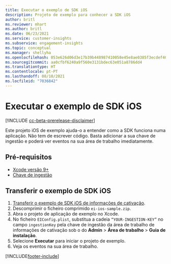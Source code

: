 ```yaml
---
title: Executar o exemplo de SDK iOS
description: Projeto de exemplo para conhecer a SDK iOS
author: britl
ms.reviewer: mhart
ms.author: britl
ms.date: 06/23/2021
ms.service: customer-insights
ms.subservice: engagement-insights
ms.topic: conceptual
ms.manager: shellyha
ms.openlocfilehash: 053e626d06d3e17b39b448987410058e45e8ae0385f3ecdef40314cb46ae4bf4
ms.sourcegitcommit: aa0cfbf6240a9f560e3131bdec63e051a8786dd4
ms.translationtype: HT
ms.contentlocale: pt-PT
ms.lasthandoff: 08/10/2021
ms.locfileid: "7036842"
---
```

# <a name="run-the-ios-sdk-sample"></a>Executar o exemplo de SDK iOS

[!INCLUDE [cc-beta-prerelease-disclaimer](includes/cc-beta-prerelease-disclaimer.md)]

Este projeto iOS de exemplo ajuda-o a entender como a SDK funciona numa aplicação. Não tem de escrever código. Basta adicionar a sua chave de ingestão e poderá ver eventos na sua área de trabalho imediatamente.

## <a name="prerequisites"></a>Pré-requisitos

- [Xcode versão 9+](https://developer.apple.com/xcode/downloads/)
- [Chave de ingestão](get-started-ios.md)

## <a name="download-the-ios-sdk-sample"></a>Transferir o exemplo de SDK iOS

1. [Transferir o exemplo de SDK iOS de informações de cativação](https://download.pi.dynamics.com/sdk/EI-SDKs/ei-ios-sample.zip).
1. Descomprimir o ficheiro comprimido `ei-ios-sample.zip`.
1. Abra o projeto de aplicação de exemplo no Xcode.
1. No ficheiro `EIConfig.plist`, substitua a cadeia `“YOUR-INGESTION-KEY”` no campo `ingestionKey` pela chave de ingestão da área de trabalho de informações de cativação sob o do **Admin** > **Área de trabalho** > **Guia de instalação**.
1. Selecione **Executar** para iniciar o projeto de exemplo.
1. Veja os eventos na sua área de trabalho.

[!INCLUDE[footer-include](../includes/footer-banner.md)]

